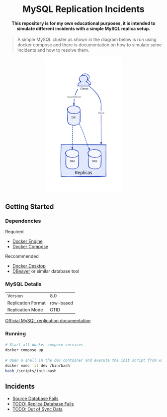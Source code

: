 <h1 align="center">MySQL Replication Incidents<br></h1>

<h4 align="center">This repository is for my own educational purposes, it is intended to simulate different incidents with a simple MySQL replica setup.</h4>

> A simple MySQL cluster as shown in the diagram below is run using docker compose and there is documentation on how to simulate some incidents and how to resolve them.

<p align="center">
    <img src="docs/diagrams/mysql_cluster.svg" alt="MySQL Cluster Diagram" width="250">
</p>

## Getting Started

### Dependencies

Required
 - [Docker Engine](https://docs.docker.com/engine/)
 - [Docker Compose](https://docs.docker.com/compose/)

Reccommended
 - [Docker Desktop](https://docs.docker.com/desktop/)
 - [DBeaver](https://dbeaver.io/) or similar database tool

### MySQL Details
|                    |           |
|--------------------| ----------|
| Version            | 8.0       |
| Replication Format | row-based |
| Replication Mode   | GTID      |

[Official MySQL replication documentation](https://dev.mysql.com/doc/refman/8.0/en/replication.html)

### Running

```bash
# Start all docker compose services
docker compose up

# Open a shell in the dev container and execute the init script from within the dev container
docker exec -it dev /bin/bash
bash /scripts/init.bash
```

## Incidents

 - [Source Database Fails](docs/incidents/source_db_fails.md)
 - [TODO: Replica Database Fails](docs/incidents/replica_db_fails.md)
 - [TODO: Out of Sync Data](docs/incidents/out_of_sync_data.md)
